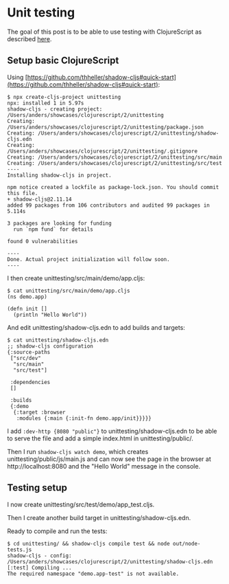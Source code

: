 # Unit testing

The goal of this post is to be able to use testing with ClojureScript as described [here](https://shadow-cljs.github.io/docs/UsersGuide.html#_testing).

## Setup basic ClojureScript

Using [https://github.com/thheller/shadow-cljs#quick-start](https://github.com/thheller/shadow-cljs#quick-start):
```console
$ npx create-cljs-project unittesting
npx: installed 1 in 5.97s
shadow-cljs - creating project: /Users/anders/showcases/clojurescript/2/unittesting
Creating: /Users/anders/showcases/clojurescript/2/unittesting/package.json
Creating: /Users/anders/showcases/clojurescript/2/unittesting/shadow-cljs.edn
Creating: /Users/anders/showcases/clojurescript/2/unittesting/.gitignore
Creating: /Users/anders/showcases/clojurescript/2/unittesting/src/main
Creating: /Users/anders/showcases/clojurescript/2/unittesting/src/test
----
Installing shadow-cljs in project.

npm notice created a lockfile as package-lock.json. You should commit this file.
+ shadow-cljs@2.11.14
added 99 packages from 106 contributors and audited 99 packages in 5.114s

3 packages are looking for funding
  run `npm fund` for details

found 0 vulnerabilities

----
Done. Actual project initialization will follow soon.
----
```

I then create unittesting/src/main/demo/app.cljs:
```console
$ cat unittesting/src/main/demo/app.cljs
(ns demo.app)

(defn init []
  (println "Hello World"))
```

And edit unittesting/shadow-cljs.edn to add builds and targets:
```console
$ cat unittesting/shadow-cljs.edn
;; shadow-cljs configuration
{:source-paths
 ["src/dev"
  "src/main"
  "src/test"]

 :dependencies
 []

 :builds
 {:demo
  {:target :browser
   :modules {:main {:init-fn demo.app/init}}}}}
```

I add `:dev-http {8080 "public"}` to unittesting/shadow-cljs.edn to be able to serve the file and add a simple index.html in unittesting/public/.

Then I run `shadow-cljs watch demo`, which creates unittesting/public/js/main.js and can now see the page in the browser at http://localhost:8080 and the "Hello World" message in the console.

## Testing setup

I now create unittesting/src/test/demo/app_test.cljs.

Then I create another build target in unittesting/shadow-cljs.edn.

Ready to compile and run the tests:
```console
$ cd unittesting/ && shadow-cljs compile test && node out/node-tests.js
shadow-cljs - config: /Users/anders/showcases/clojurescript/2/unittesting/shadow-cljs.edn
[:test] Compiling ...
The required namespace "demo.app-test" is not available.

```



